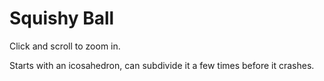 # Squishy Ball

Click and scroll to zoom in.

Starts with an icosahedron, can subdivide it a few times before it crashes.
